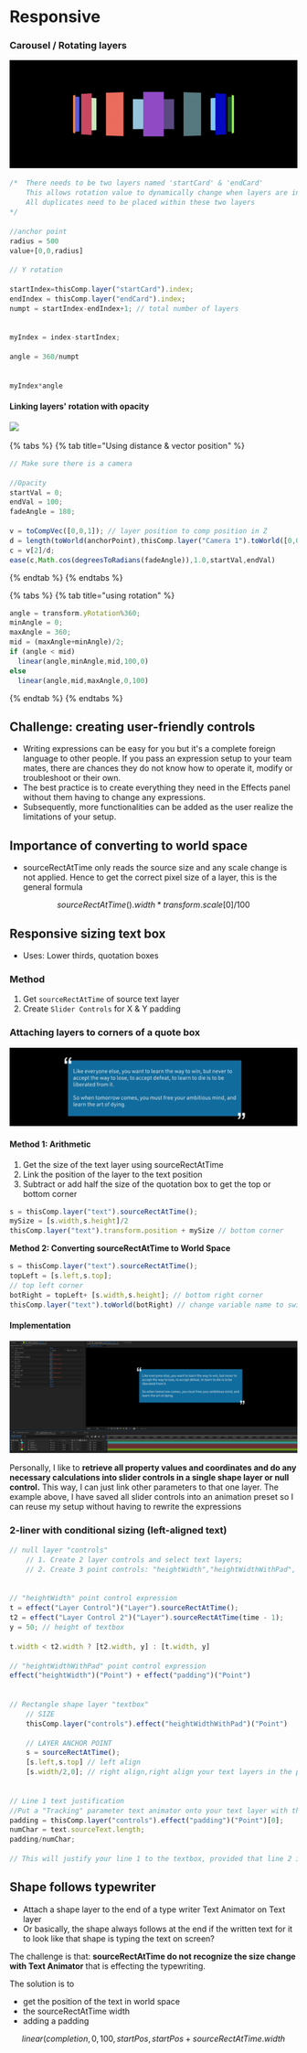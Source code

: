 # Responsive

### Carousel / Rotating layers&#x20;

![](<../../.gitbook/assets/carousel continuous.gif>)

```javascript
/*  There needs to be two layers named 'startCard' & 'endCard'
    This allows rotation value to dynamically change when layers are inserted or removed.
    All duplicates need to be placed within these two layers
*/

//anchor point
radius = 500
value+[0,0,radius]

// Y rotation

startIndex=thisComp.layer("startCard").index; 
endIndex = thisComp.layer("endCard").index;
numpt = startIndex-endIndex+1; // total number of layers


myIndex = index-startIndex;

angle = 360/numpt


myIndex*angle
```

#### Linking layers' rotation with opacity

![](../../.gitbook/assets/carousel\_opacity.gif)

{% tabs %}
{% tab title="Using distance & vector position" %}
```javascript
// Make sure there is a camera 

//Opacity
startVal = 0;
endVal = 100;
fadeAngle = 180;

v = toCompVec([0,0,1]); // layer position to comp position in Z
d = length(toWorld(anchorPoint),thisComp.layer("Camera 1").toWorld([0,0,0]));
c = v[2]/d;
ease(c,Math.cos(degreesToRadians(fadeAngle)),1.0,startVal,endVal)

```
{% endtab %}
{% endtabs %}

{% tabs %}
{% tab title="using rotation" %}
```javascript
angle = transform.yRotation%360;
minAngle = 0;
maxAngle = 360;
mid = (maxAngle+minAngle)/2;
if (angle < mid)
  linear(angle,minAngle,mid,100,0)
else
  linear(angle,mid,maxAngle,0,100)
```
{% endtab %}
{% endtabs %}

## Challenge: creating user-friendly controls

* Writing expressions can be easy for you but it's a complete foreign language to other people. If you pass an expression setup to your team mates, there are chances they do not know how to operate it, modify or troubleshoot or their own.
* The best practice is to create everything they need in the Effects panel without them having to change any expressions.
* Subsequently, more functionalities can be added as the user realize the limitations of your setup.

## Importance of converting to world space

* sourceRectAtTime only reads the source size and any scale change is not applied. Hence to get the correct pixel size of a layer, this is the general formula&#x20;

$$
sourceRectAtTime().width*transform.scale[0]/100
$$

## Responsive sizing text box

* Uses: Lower thirds, quotation boxes

### Method

1. Get `sourceRectAtTime` of source text layer
2. Create `Slider Controls` for X & Y padding&#x20;

### Attaching layers to corners of a quote box

![Quotation marks attached to the corners of the text box](<../../.gitbook/assets/image (37).png>)

#### Method 1: Arithmetic&#x20;

1. Get the size of the text layer using sourceRectAtTime
2. Link the position of the layer to the text position
3. Subtract or add half the size of the quotation box to get the top or bottom corner

```javascript
s = thisComp.layer("text").sourceRectAtTime();
mySize = [s.width,s.height]/2 
thisComp.layer("text").transform.position + mySize // bottom corner
```

**Method 2: Converting sourceRectAtTime to World Space**

```javascript
s = thisComp.layer("text").sourceRectAtTime();
topLeft = [s.left,s.top]; 
// top left corner
botRight = topLeft+ [s.width,s.height]; // bottom right corner
thisComp.layer("text").toWorld(botRight) // change variable name to switch corners
```

#### Implementation

![Retrieving all sourceRectAtTime values using animation preset](<../../.gitbook/assets/image (18).png>)

Personally, I like to **retrieve all property values and coordinates and do any necessary calculations into slider controls in a single shape layer or null control.** This way, I can just link other parameters to that one layer. The example above, I have saved all slider controls into an animation preset so I can reuse my setup without having to rewrite the expressions

### 2-liner with conditional sizing (left-aligned text)

```javascript
// null layer "controls"
    // 1. Create 2 layer controls and select text layers;
    // 2. Create 3 point controls: "heightWidth","heightWidthWithPad", "padding"


// "heightWidth" point control expression
t = effect("Layer Control")("Layer").sourceRectAtTime();
t2 = effect("Layer Control 2")("Layer").sourceRectAtTime(time - 1);
y = 50; // height of textbox 

t.width < t2.width ? [t2.width, y] : [t.width, y]

// "heightWidthWithPad" point control expression
effect("heightWidth")("Point") + effect("padding")("Point")


// Rectangle shape layer "textbox"
    // SIZE 
    thisComp.layer("controls").effect("heightWidthWithPad")("Point")

    // LAYER ANCHOR POINT
    s = sourceRectAtTime();
    [s.left,s.top] // left align
    [s.width/2,0]; // right align,right align your text layers in the paragraph panel & reposition everything as needed.


// Line 1 text justification
//Put a "Tracking" parameter text animator onto your text layer with this expression
padding = thisComp.layer("controls").effect("padding")("Point")[0];
numChar = text.sourceText.length;
padding/numChar;

// This will justify your line 1 to the textbox, provided that line 2 is shorter

```

## Shape follows typewriter

* Attach a shape layer to the end of  a type writer Text Animator on Text layer
* Or basically,  the shape always follows at the end if the written text for it to look like that shape is typing the text on screen?

The challenge is that: **sourceRectAtTime do not recognize the size change with Text Animator** that is effecting the typewriting.&#x20;

The solution is to&#x20;

* get the position of the text in world space
* the sourceRectAtTime width
* adding a padding&#x20;

$$
linear(completion,0,100, startPos,startPos+sourceRectAtTime.width
$$

